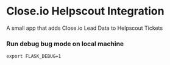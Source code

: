 # Close.io Helpscout Integration
A small app that adds Close.io Lead Data to Helpscout Tickets

### Run debug bug mode on local machine
`export FLASK_DEBUG=1`
